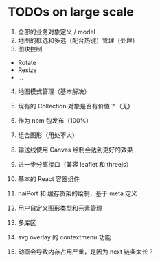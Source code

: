 # TODOs on large scale

1. 全部的业务对象定义 / model
2. 地图的框选和多选（配合热键）管理（处理）
3. 图块控制

- Rotate
- Resize
- ...

4. 地图模式管理（基本解决）
5. 现有的 Collection 对象是否有价值？（无)
6. 作为 npm 包发布（100%）
7. 组合图形（用处不大）
8. 输送线使用 Canvas 绘制会达到更好的效果
9. 进一步分离接口（兼容 leaflet 和 threejs）
10. 基本的 React 容器组件
11. haiPort 和 缓存货架的绘制，基于 meta 定义
12. 用户自定义图形类型和元素管理

13. 多库区

14. svg overlay 的 contextmenu 功能

15. 动画会导致内存占用严重，是因为 next 链条太长？
